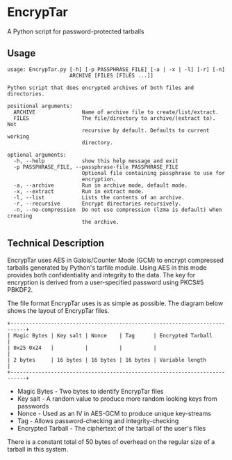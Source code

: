# EncrypTar
A Python script for password-protected tarballs

## Usage
```
usage: EncrypTar.py [-h] [-p PASSPHRASE_FILE] [-a | -x | -l] [-r] [-n]
                    ARCHIVE [FILES [FILES ...]]

Python script that does encrypted archives of both files and directories.

positional arguments:
  ARCHIVE               Name of archive file to create/list/extract.
  FILES                 The file/directory to archive/(extract to). Not
                        recursive by default. Defaults to current working
                        directory.

optional arguments:
  -h, --help            show this help message and exit
  -p PASSPHRASE_FILE, --passphrase-file PASSPHRASE_FILE
                        Optional file containing passphrase to use for
                        encryption.
  -a, --archive         Run in archive mode, default mode.
  -x, --extract         Run in extract mode.
  -l, --list            Lists the contents of an archive.
  -r, --recursive       Encrypt directories recursively.
  -n, --no-compression  Do not use compression (lzma is default) when creating
                        the archive.

```

## Technical Description
EncrypTar uses AES in Galois/Counter Mode (GCM) to encrypt compressed tarballs
generated by Python's tarfile module. Using AES in this mode provides both
confidentiality and integrity to the data. The key for encryption is derived from
a user-specified password using PKCS#5 PBKDF2.

The file format EncrypTar uses is as simple as possible. The diagram below shows
the layout of EncrypTar files.

```
+---------------------------------------------------------------------------+
| Magic Bytes | Key salt | Nonce    | Tag      | Encrypted Tarball          |
| 0x25 0x24   |          |          |          |                            |
| 2 bytes     | 16 bytes | 16 bytes | 16 bytes | Variable length            |
+---------------------------------------------------------------------------+
```

* Magic Bytes - Two bytes to identify EncrypTar files
* Key salt - A random value to produce more random looking keys from passwords
* Nonce - Used as an IV in AES-GCM to produce unique key-streams
* Tag - Allows password-checking and integrity-checking
* Encrypted Tarball - The ciphertext of the tarball of the user's files

There is a constant total of 50 bytes of overhead on the regular size of a
tarball in this system.

